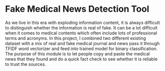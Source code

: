 # Fake Medical News Detection Tool
As we live in this era with exploding information content, it is always difficult to distinguish whether the information is real of fake. It can be a lot difficult when it comes to medical contents which often include lots of professional terms and acronyms. In this project, I combined two different existing dataset with a mix of real and fake medical journal and news pass it through TFIDF word vectorizer and feed into trained model for binary classification.
The purpose of this module is to let people copy and paste the medical news that they found and do a quick fact check to see whether it is reliable to trust the sources.
